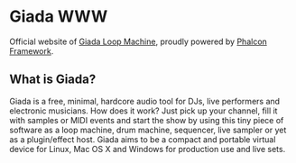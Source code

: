# Giada WWW

Official website of [Giada Loop Machine](http://www.giadamusic.com), proudly powered by [Phalcon Framework](http://phalconphp.com/).

## What is Giada?

Giada is a free, minimal, hardcore audio tool for DJs, live performers and electronic musicians. How does it work? Just pick up your channel, fill it with samples or MIDI events and start the show by using this tiny piece of software as a loop machine, drum machine, sequencer, live sampler or yet as a plugin/effect host. Giada aims to be a compact and portable virtual device for Linux, Mac OS X and Windows for production use and live sets.
